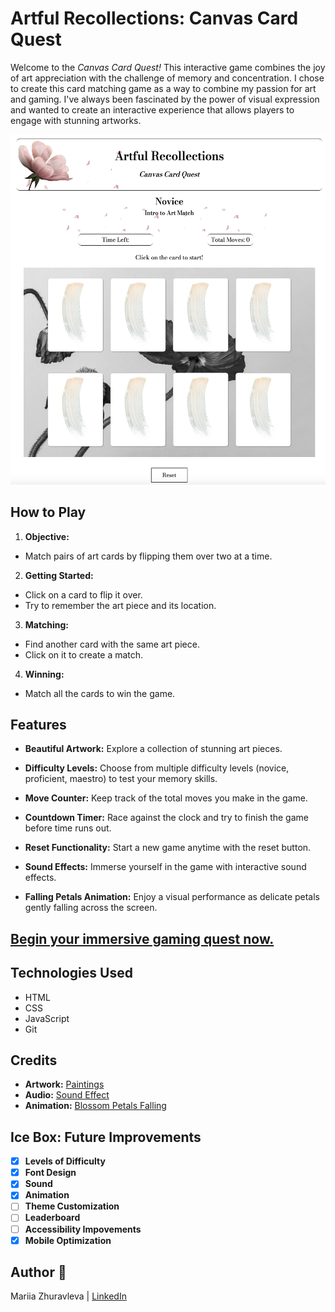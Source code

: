 # Artful Recollections: Canvas Card Quest
Welcome to the *Canvas Card Quest!* This interactive game combines the joy of art appreciation with the challenge of memory and concentration.
I chose to create this card matching game as a way to combine my passion for art and gaming. I've always been fascinated by the power of visual expression and wanted to create an interactive experience that allows players to engage with stunning artworks.

![Alt text](assets/game-screenshot.png)

## How to Play
1. **Objective:** 
- Match pairs of art cards by flipping them over two at a time.
2. **Getting Started:**
- Click on a card to flip it over.
- Try to remember the art piece and its location.
3. **Matching:**
- Find another card with the same art piece.
- Click on it to create a match.
4. **Winning:**
- Match all the cards to win the game.

## Features
- **Beautiful Artwork:** Explore a collection of stunning art pieces.

- **Difficulty Levels:** Choose from multiple difficulty levels (novice, proficient, maestro) to test your memory skills.

- **Move Counter:** Keep track of the total moves you make in the game.

- **Countdown Timer:** Race against the clock and try to finish the game before time runs out.

- **Reset Functionality:** Start a new game anytime with the reset button.

- **Sound Effects:** Immerse yourself in the game with interactive sound effects. 

- **Falling Petals Animation:** Enjoy a visual performance as delicate petals gently falling across the screen.

## [Begin your immersive gaming quest now.](https://artful-recollections-quest.netlify.app/)
## Technologies Used
- HTML
- CSS
- JavaScript
- Git

## Credits
- **Artwork:** [Paintings](https://www.rawpixel.com/)
- **Audio:** [Sound Effect](https://freesound.org/people/SergeQuadrado/sounds/460658/)
- **Animation:** [Blossom Petals Falling](https://codepen.io/rudtjd2548/pen/qBpVzxP)

## Ice Box: Future Improvements
- [x] **Levels of Difficulty**
- [x] **Font Design**
- [x] **Sound**
- [x] **Animation**
- [ ] **Theme Customization**
- [ ] **Leaderboard**
- [ ] **Accessibility Impovements**
- [x] **Mobile Optimization**

## Author 🌸
Mariia Zhuravleva | [LinkedIn](https://www.linkedin.com/in/mariia-zhuravleva-5232b3219/)

